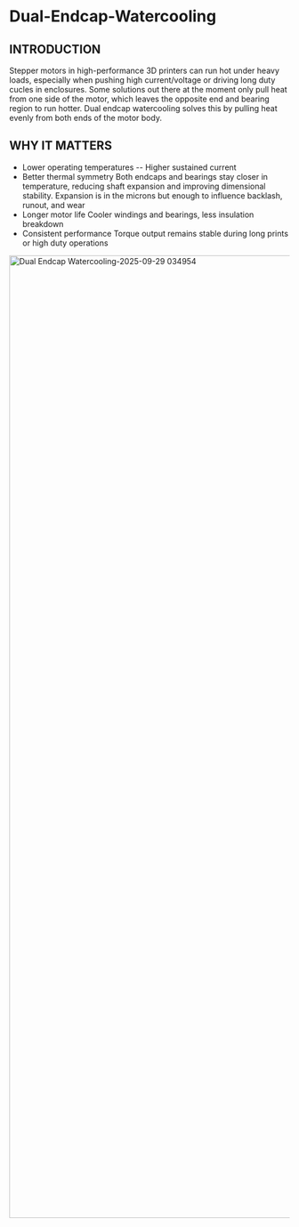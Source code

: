 # Dual-Endcap-Watercooling

## INTRODUCTION
Stepper motors in high-performance 3D printers can run hot under heavy loads, especially when pushing high current/voltage or driving long duty cucles in enclosures. Some solutions out there at the moment only pull heat from one side of the motor, which leaves the opposite end and bearing region to run hotter. Dual endcap watercooling solves this by pulling heat evenly from both ends of the motor body.

## WHY IT MATTERS

- Lower operating temperatures
     -- Higher sustained current
- Better thermal symmetry
     Both endcaps and bearings stay closer in temperature, reducing shaft expansion and improving dimensional stability. Expansion is in the microns but enough to influence backlash, runout, and wear
- Longer motor life
     Cooler windings and bearings, less insulation breakdown
- Consistent performance
     Torque output remains stable during long prints or high duty operations

<img width="2067" height="1731" alt="Dual Endcap Watercooling-2025-09-29 034954" src="https://github.com/user-attachments/assets/30f1e92a-75d3-49f2-9b92-cf35b6f202f3" />

